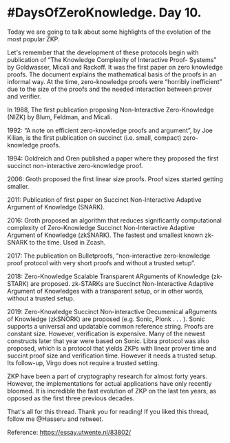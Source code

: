 # #DaysOfZeroKnowledge. Day 10.

Today we are going to talk about some highlights of the evolution of the most popular ZKP. 

Let's remember that the development of these protocols begin with publication of “The Knowledge Complexity of Interactive Proof- Systems” by Goldwasser, Micali and Rackoff. It was the first paper on zero knowledge proofs. The document explains the mathematical basis of the proofs in an informal way. At the time, zero-knowledge proofs were “horribly inefficient” due to the size of the proofs and the needed interaction between prover and verifier.

In 1988, The first publication proposing Non-Interactive Zero-Knowledge (NIZK) by Blum, Feldman, and Micali. 

1992: “A note on efficient zero-knowledge proofs and argument”, by Joe Kilian, is the first publication on succinct (i.e. small, compact) zero-knowledge proofs.

1994: Goldreich and Oren published a paper where they proposed the first succinct non-interactive zero-knowledge proof.

2006: Groth proposed the first linear size proofs. Proof sizes started getting smaller.

2011: Publication of first paper on Succinct Non-Interactive Adaptive Argument of Knowledge (SNARK).

2016: Groth proposed an algorithm that reduces significantly computational complexity of Zero-Knowledge Succinct Non-Interactive Adaptive Argument of Knowledge (zkSNARK). The fastest and smallest known zk-SNARK to the time. Used in Zcash.

2017: The publication on Bulletproofs, “non-interactive zero-knowledge proof protocol with very short proofs and without a trusted setup”.

2018: Zero-Knowledge Scalable Transparent ARguments of Knowledge (zk- STARK) are proposed. zk-STARKs are Succinct Non-Interactive Adaptive Argument of Knowledges with a transparent setup, or in other words, without a trusted setup.

2019: Zero-Knowledge Succinct Non-interactive Oecumenical aRguments of Knowledge (zkSNORK) are proposed (e.g. Sonic, Plonk . . . ). Sonic supports a universal and updatable common reference string. Proofs are constant size. However, verification is expensive. Many of the newest constructs later that year were based on Sonic. Libra protocol was also proposed, which is a protocol that yields ZKPs with linear prover time and succint proof size and verification time. However it needs a trusted setup. Its follow-up, Virgo does not require a trusted setting.

ZKP have been a part of cryptography research for almost forty years. However, the implementations for actual applications have only recently bloomed. It is incredible the fast evolution of ZKP on the last ten years, as opposed as the first three previous decades.   

That's all for this thread. Thank you for reading! If you liked this thread, follow me @Hasseru and retweet.

Reference: https://essay.utwente.nl/83802/
